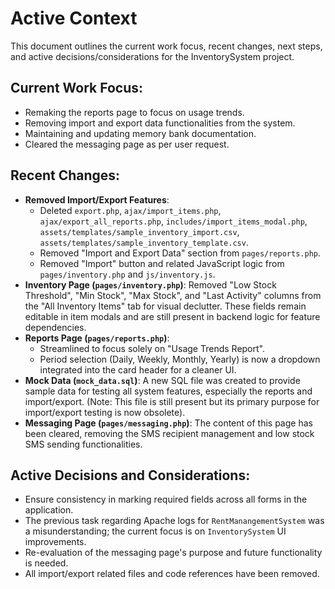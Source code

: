 # Active Context

This document outlines the current work focus, recent changes, next steps, and active decisions/considerations for the InventorySystem project.

## Current Work Focus:
- Remaking the reports page to focus on usage trends.
- Removing import and export data functionalities from the system.
- Maintaining and updating memory bank documentation.
- Cleared the messaging page as per user request.

## Recent Changes:
- **Removed Import/Export Features**:
    - Deleted `export.php`, `ajax/import_items.php`, `ajax/export_all_reports.php`, `includes/import_items_modal.php`, `assets/templates/sample_inventory_import.csv`, `assets/templates/sample_inventory_template.csv`.
    - Removed "Import and Export Data" section from `pages/reports.php`.
    - Removed "Import" button and related JavaScript logic from `pages/inventory.php` and `js/inventory.js`.
- **Inventory Page (`pages/inventory.php`)**: Removed "Low Stock Threshold", "Min Stock", "Max Stock", and "Last Activity" columns from the "All Inventory Items" tab for visual declutter. These fields remain editable in item modals and are still present in backend logic for feature dependencies.
- **Reports Page (`pages/reports.php`)**:
    - Streamlined to focus solely on "Usage Trends Report".
    - Period selection (Daily, Weekly, Monthly, Yearly) is now a dropdown integrated into the card header for a cleaner UI.
- **Mock Data (`mock_data.sql`)**: A new SQL file was created to provide sample data for testing all system features, especially the reports and import/export. (Note: This file is still present but its primary purpose for import/export testing is now obsolete).
- **Messaging Page (`pages/messaging.php`)**: The content of this page has been cleared, removing the SMS recipient management and low stock SMS sending functionalities.

## Active Decisions and Considerations:
- Ensure consistency in marking required fields across all forms in the application.
- The previous task regarding Apache logs for `RentManangementSystem` was a misunderstanding; the current focus is on `InventorySystem` UI improvements.
- Re-evaluation of the messaging page's purpose and future functionality is needed.
- All import/export related files and code references have been removed.
